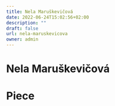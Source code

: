 ```yaml
---
title: Nela Maruškevičová
date: 2022-06-24T15:02:56+02:00
description: ""
draft: false
url: nela-maruskevicova
owner: admin
---
```

# Nela Maruškevičová

<!-- SECTION BREAK -->
# Piece
